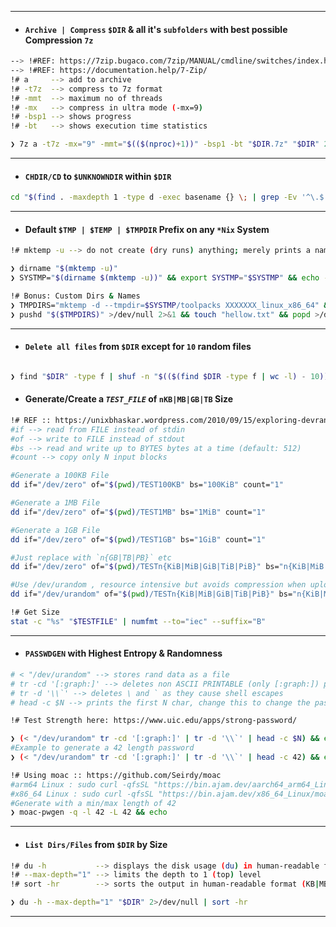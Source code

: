 
---
- #### **`Archive | Compress`** `$DIR` & all it's `subfolders` with best possible Compression `7z`
```bash
--> !#REF: https://7zip.bugaco.com/7zip/MANUAL/cmdline/switches/index.htm
--> !#REF: https://documentation.help/7-Zip/
!# a     --> add to archive
!# -t7z  --> compress to 7z format
!# -mmt  --> maximum no of threads
!# -mx   --> compress in ultra mode (-mx=9)
!# -bsp1 --> shows progress
!# -bt   --> shows execution time statistics

❯ 7z a -t7z -mx="9" -mmt="$(($(nproc)+1))" -bsp1 -bt "$DIR.7z" "$DIR" 2>/dev/null
```
---
- #### **`CHDIR/CD`** to `$UNKNOWNDIR` within `$DIR`
```bash 
cd "$(find . -maxdepth 1 -type d -exec basename {} \; | grep -Ev '^\.$' | xargs -I {} realpath {})"
```
---
- #### **Default** `$TMP | $TEMP | $TMPDIR` Prefix on any `*Nix` System
```bash
!# mktemp -u --> do not create (dry runs) anything; merely prints a name

❯ dirname "$(mktemp -u)"
❯ SYSTMP="$(dirname $(mktemp -u))" && export SYSTMP="$SYSTMP" && echo -e "\n[+] Default TEMP Dir is $SYSTMP\n"

!# Bonus: Custom Dirs & Names
❯ TMPDIRS="mktemp -d --tmpdir=$SYSTMP/toolpacks XXXXXXX_linux_x86_64" && export TMPDIRS="$TMPDIRS"
❯ pushd "$($TMPDIRS)" >/dev/null 2>&1 && touch "hellow.txt" && popd >/dev/null 2>&1
```
---
- #### **`Delete all files`** from `$DIR` except for `10` random files
```bash

❯ find "$DIR" -type f | shuf -n "$(($(find $DIR -type f | wc -l) - 10))" | xargs rm
```
- #### **Generate/Create** a ***`TEST_FILE`*** of `nKB|MB|GB|TB` Size
```bash
!# REF :: https://unixbhaskar.wordpress.com/2010/09/15/exploring-devrandom-vs-devurandom-and-devzero-vs-devnull/
#if --> read from FILE instead of stdin
#of --> write to FILE instead of stdout
#bs --> read and write up to BYTES bytes at a time (default: 512)
#count --> copy only N input blocks

#Generate a 100KB File
dd if="/dev/zero" of="$(pwd)/TEST100KB" bs="100KiB" count="1"

#Generate a 1MB File
dd if="/dev/zero" of="$(pwd)/TEST1MB" bs="1MiB" count="1"

#Generate a 1GB File
dd if="/dev/zero" of="$(pwd)/TEST1GB" bs="1GiB" count="1"

#Just replace with `n{GB|TB|PB}` etc
dd if="/dev/zero" of="$(pwd)/TESTn{KiB|MiB|GiB|TiB|PiB}" bs="n{KiB|MiB|GiB|TiB|PiB}" count="1"

#Use /dev/urandom , resource intensive but avoids compression when uploading to certain remotes
dd if="/dev/urandom" of="$(pwd)/TESTn{KiB|MiB|GiB|TiB|PiB}" bs="n{KiB|MiB|GiB|TiB|PiB}" count="1"

!# Get Size
stat -c "%s" "$TESTFILE" | numfmt --to="iec" --suffix="B"
````
---
- #### **`PASSWDGEN`** with Highest Entropy & Randomness
```bash
# < "/dev/urandom" --> stores rand data as a file
# tr -cd '[:graph:]' --> deletes non ASCII PRINTABLE (only [:graph:]) printable characters
# tr -d '\\`' --> deletes \ and ` as they cause shell escapes
# head -c $N --> prints the first N char, change this to change the password length

!# Test Strength here: https://www.uic.edu/apps/strong-password/

❯ (< "/dev/urandom" tr -cd '[:graph:]' | tr -d '\\`' | head -c $N) && echo
#Example to generate a 42 length password
❯ (< "/dev/urandom" tr -cd '[:graph:]' | tr -d '\\`' | head -c 42) && echo

!# Using moac :: https://github.com/Seirdy/moac
#arm64 Linux : sudo curl -qfsSL "https://bin.ajam.dev/aarch64_arm64_Linux//moac-pwgen" -o "/usr/local/bin/moac-pwgen" && sudo chmod +x "/usr/local/bin/moac-pwgen"
#x86_64 Linux : sudo curl -qfsSL "https://bin.ajam.dev/x86_64_Linux/moac-pwgen" -o "/usr/local/bin/moac-pwgen" && sudo chmod +x "/usr/local/bin/moac-pwgen"
#Generate with a min/max length of 42
❯ moac-pwgen -q -l 42 -L 42 && echo
```
---
- #### **`List Dirs/Files`** from `$DIR` by **Size** 
```bash
!# du -h           --> displays the disk usage (du) in human-readable format (-h)
!# --max-depth="1" --> limits the depth to 1 (top) level
!# sort -hr        --> sorts the output in human-readable format (KB|MB|GB|TB...) in reverse (Larger Dirs/Files first)

❯ du -h --max-depth="1" "$DIR" 2>/dev/null | sort -hr
```
---

